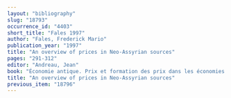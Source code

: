 ```yaml
---
layout: "bibliography"
slug: "18793"
occurrence_id: "4403"
short_title: "Fales 1997"
author: "Fales, Frederick Mario"
publication_year: "1997"
title: "An overview of prices in Neo-Assyrian sources"
pages: "291-312"
editor: "Andreau, Jean"
book: "Économie antique. Prix et formation des prix dans les économies antiques, Entretiens d´Archéologie et d´Histoire 3 (Saint-Bertrand-de-Comminges)"
title: "An overview of prices in Neo-Assyrian sources"
previous_item: "18796"
---
```

